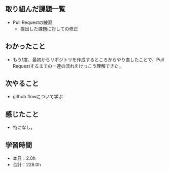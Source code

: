 ## 取り組んだ課題一覧
- Pull Requestの練習
  -  提出した課題に対しての修正
## わかったこと
- もう1度、最初からリポジトリを作成するところからやり直したことで、Pull Requestするまでの一連の流れをけっこう理解できた。
## 次やること
- github flowについて学ぶ
## 感じたこと
- 特になし。
## 学習時間
- 本日：2.0h
- 合計：228.0h